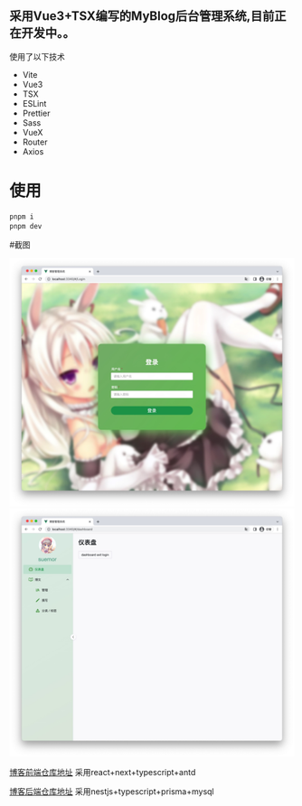 ## 采用Vue3+TSX编写的MyBlog后台管理系统,目前正在开发中。。

使用了以下技术

- Vite
- Vue3
- TSX
- ESLint
- Prettier
- Sass
- VueX
- Router
- Axios

# 使用

```sh
pnpm i
pnpm dev
```

#截图

<p align="middle">
<img src="https://github.com/Elmge/MyBlog-Admin/blob/master/images/image1.jpg" width="1000" alt="界面1" />
<img src="https://github.com/Elmge/MyBlog-Admin/blob/master/images/image2.jpg" width="1000" alt="界面2" />
</p>

[博客前端仓库地址](https://github.com/Elmge/MyBlog) 采用react+next+typescript+antd

[博客后端仓库地址](https://github.com/Elmge/MyBlog-Server) 采用nestjs+typescript+prisma+mysql
